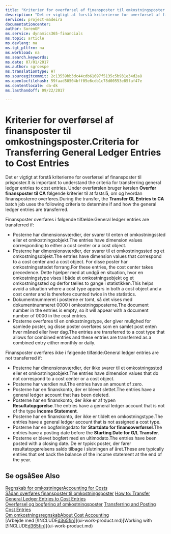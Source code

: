 ```yaml
---
title: "Kriterier for overførsel af finansposter til omkostningsposter | Microsoft Docs"
description: "Det er vigtigt at forstå kriterierne for overførsel af finansposter til prisposter. Under overførslen bruger kørslen **Overfør finansposter til CA** følgende kriterier til at fastslå, om og hvordan finansposterne overføres."
services: project-madeira
documentationcenter: 
author: SorenGP
ms.service: dynamics365-financials
ms.topic: article
ms.devlang: na
ms.tgt_pltfrm: na
ms.workload: na
ms.search.keywords: 
ms.date: 07/01/2017
ms.author: sgroespe
ms.translationtype: HT
ms.sourcegitcommit: 2c13559bb3dc44cdb61697f5135c5b931e34d2a8
ms.openlocfilehash: 59faad50504bff05e6cdb1c78d00553e85faf47e
ms.contentlocale: da-dk
ms.lasthandoff: 09/22/2017

---
```

# <a name="criteria-for-transferring-general-ledger-entries-to-cost-entries"></a><span data-ttu-id="9d0d5-104">Kriterier for overførsel af finansposter til omkostningsposter.</span><span class="sxs-lookup"><span data-stu-id="9d0d5-104">Criteria for Transferring General Ledger Entries to Cost Entries</span></span>
<span data-ttu-id="9d0d5-105">Det er vigtigt at forstå kriterierne for overførsel af finansposter til prisposter.</span><span class="sxs-lookup"><span data-stu-id="9d0d5-105">It is important to understand the criteria for transferring general ledger entries to cost entries.</span></span> <span data-ttu-id="9d0d5-106">Under overførslen bruger kørslen **Overfør finansposter til CA** følgende kriterier til at fastslå, om og hvordan finansposterne overføres.</span><span class="sxs-lookup"><span data-stu-id="9d0d5-106">During the transfer, the **Transfer GL Entries to CA** batch job uses the following criteria to determine if and how the general ledger entries are transferred.</span></span>  

<span data-ttu-id="9d0d5-107">Finansposter overføres i følgende tilfælde:</span><span class="sxs-lookup"><span data-stu-id="9d0d5-107">General ledger entries are transferred if:</span></span>  

-   <span data-ttu-id="9d0d5-108">Posterne har dimensionsværdier, der svarer til enten et omkostningssted eller et omkostningsobjekt.</span><span class="sxs-lookup"><span data-stu-id="9d0d5-108">The entries have dimension values corresponding to either a cost center or a cost object.</span></span>  
-   <span data-ttu-id="9d0d5-109">Posterne har dimensionsværdier, der svarer til et omkostningssted og et omkostningsobjekt.</span><span class="sxs-lookup"><span data-stu-id="9d0d5-109">The entries have dimension values that correspond to a cost center and a cost object.</span></span> <span data-ttu-id="9d0d5-110">For disse poster har omkostningsstedet forrang.</span><span class="sxs-lookup"><span data-stu-id="9d0d5-110">For these entries, the cost center takes precedence.</span></span> <span data-ttu-id="9d0d5-111">Dette hjælper med at undgå en situation, hvor en omkostningstype vises i både et omkostningsobjekt og et omkostningssted og derfor tælles to gange i statistikken.</span><span class="sxs-lookup"><span data-stu-id="9d0d5-111">This helps avoid a situation where a cost type appears in both a cost object and a cost center and is therefore counted twice in the statistics.</span></span>  
-   <span data-ttu-id="9d0d5-112">Dokumentnummeret i posterne er tomt, så det vises med dokumentnummeret 0000 i omkostningsposterne.</span><span class="sxs-lookup"><span data-stu-id="9d0d5-112">The document number in the entries is empty, so it will appear with a document number of 0000 in the cost entries.</span></span>  
-   <span data-ttu-id="9d0d5-113">Posterne overføres til en omkostningstype, der giver mulighed for samlede poster, og disse poster overføres som en samlet post enten hver måned eller hver dag.</span><span class="sxs-lookup"><span data-stu-id="9d0d5-113">The entries are transferred to a cost type that allows for combined entries and these entries are transferred as a combined entry either monthly or daily.</span></span>  

<span data-ttu-id="9d0d5-114">Finansposter overføres ikke i følgende tilfælde:</span><span class="sxs-lookup"><span data-stu-id="9d0d5-114">General ledger entries are not transferred if:</span></span>  

-   <span data-ttu-id="9d0d5-115">Posterne har dimensionsværdier, der ikke svarer til et omkostningssted eller et omkostningsobjekt.</span><span class="sxs-lookup"><span data-stu-id="9d0d5-115">The entries have dimension values that do not correspond to a cost center or a cost object.</span></span>  
-   <span data-ttu-id="9d0d5-116">Posterne har værdien nul.</span><span class="sxs-lookup"><span data-stu-id="9d0d5-116">The entries have an amount of zero.</span></span>  
-   <span data-ttu-id="9d0d5-117">Posterne har en finanskonto, der er blevet slettet.</span><span class="sxs-lookup"><span data-stu-id="9d0d5-117">The entries have a general ledger account that has been deleted.</span></span>  
-   <span data-ttu-id="9d0d5-118">Posterne har en finanskonto, der ikke er af typen **Resultatopgørelse**.</span><span class="sxs-lookup"><span data-stu-id="9d0d5-118">The entries have a general ledger account that is not of the type **Income Statement**.</span></span>  
-   <span data-ttu-id="9d0d5-119">Posterne har en finanskonto, der ikke er tildelt en omkostningstype.</span><span class="sxs-lookup"><span data-stu-id="9d0d5-119">The entries have a general ledger account that is not assigned a cost type.</span></span>  
-   <span data-ttu-id="9d0d5-120">Posterne har en bogføringsdato før **Startdato for finansoverførsel**.</span><span class="sxs-lookup"><span data-stu-id="9d0d5-120">The entries have a posting date before the **Starting Date for G/L Transfer**.</span></span>  
-   <span data-ttu-id="9d0d5-121">Posterne er blevet bogført med en ultimodato.</span><span class="sxs-lookup"><span data-stu-id="9d0d5-121">The entries have been posted with a closing date.</span></span> <span data-ttu-id="9d0d5-122">De er typisk poster, der fører resultatopgørelsens saldo tilbage i slutningen af året.</span><span class="sxs-lookup"><span data-stu-id="9d0d5-122">These are typically entries that set back the balance of the income statement at the end of the year.</span></span>  

## <a name="see-also"></a><span data-ttu-id="9d0d5-123">Se også</span><span class="sxs-lookup"><span data-stu-id="9d0d5-123">See Also</span></span>  
[<span data-ttu-id="9d0d5-124">Regnskab for omkostninger</span><span class="sxs-lookup"><span data-stu-id="9d0d5-124">Accounting for Costs</span></span>](finance-manage-cost-accounting.md)  
 <span data-ttu-id="9d0d5-125">[Sådan overføres finansposter til omkostningsposter](finance-how-to-transfer-general-ledger-entries-to-cost-entries.md) </span><span class="sxs-lookup"><span data-stu-id="9d0d5-125">[How to: Transfer General Ledger Entries to Cost Entries](finance-how-to-transfer-general-ledger-entries-to-cost-entries.md) </span></span>  
 <span data-ttu-id="9d0d5-126">[Overførsel og bogføring af omkostningsposter](finance-transfer-and-post-cost-entries.md) </span><span class="sxs-lookup"><span data-stu-id="9d0d5-126">[Transferring and Posting Cost Entries](finance-transfer-and-post-cost-entries.md) </span></span>  
 [<span data-ttu-id="9d0d5-127">Om omkostningsregnskab</span><span class="sxs-lookup"><span data-stu-id="9d0d5-127">About Cost Accounting</span></span>](finance-about-cost-accounting.md)  
 <span data-ttu-id="9d0d5-128">[Arbejde med [!INCLUDE[d365fin](includes/d365fin_md.md)]](ui-work-product.md)</span><span class="sxs-lookup"><span data-stu-id="9d0d5-128">[Working with [!INCLUDE[d365fin](includes/d365fin_md.md)]](ui-work-product.md)</span></span>


